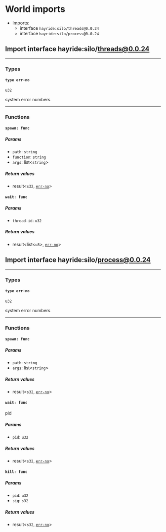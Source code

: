 # <a id="imports"></a>World imports


 - Imports:
    - interface `hayride:silo/threads@0.0.24`
    - interface `hayride:silo/process@0.0.24`

## <a id="hayride_silo_threads_0_0_24"></a>Import interface hayride:silo/threads@0.0.24


----

### Types

#### <a id="err_no"></a>`type err-no`
`u32`
<p>system error numbers

----

### Functions

#### <a id="spawn"></a>`spawn: func`


##### Params

- <a id="spawn.path"></a>`path`: `string`
- <a id="spawn.function"></a>`function`: `string`
- <a id="spawn.args"></a>`args`: list<`string`>

##### Return values

- <a id="spawn.0"></a> result<`s32`, [`err-no`](#err_no)>

#### <a id="wait"></a>`wait: func`


##### Params

- <a id="wait.thread_id"></a>`thread-id`: `u32`

##### Return values

- <a id="wait.0"></a> result<list<`u8`>, [`err-no`](#err_no)>

## <a id="hayride_silo_process_0_0_24"></a>Import interface hayride:silo/process@0.0.24


----

### Types

#### <a id="err_no"></a>`type err-no`
`u32`
<p>system error numbers

----

### Functions

#### <a id="spawn"></a>`spawn: func`


##### Params

- <a id="spawn.path"></a>`path`: `string`
- <a id="spawn.args"></a>`args`: list<`string`>

##### Return values

- <a id="spawn.0"></a> result<`s32`, [`err-no`](#err_no)>

#### <a id="wait"></a>`wait: func`

pid

##### Params

- <a id="wait.pid"></a>`pid`: `u32`

##### Return values

- <a id="wait.0"></a> result<`s32`, [`err-no`](#err_no)>

#### <a id="kill"></a>`kill: func`


##### Params

- <a id="kill.pid"></a>`pid`: `u32`
- <a id="kill.sig"></a>`sig`: `s32`

##### Return values

- <a id="kill.0"></a> result<`s32`, [`err-no`](#err_no)>

